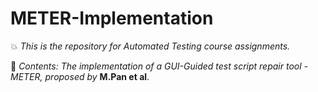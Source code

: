 # METER-Implementation

:boom: *This is the repository for Automated Testing course assignments.*

:star2: *Contents: The implementation of a GUI-Guided test script repair tool - METER, proposed by* **M.Pan et al**.